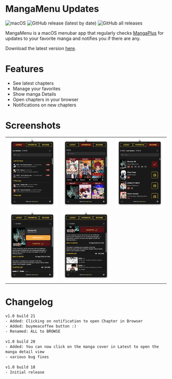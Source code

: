 # MangaMenu Updates

![macOS](https://svgshare.com/i/ZjP.svg)
![GitHub release (latest by date)](https://img.shields.io/github/v/release/tensei/MangaMenu-public)
![GitHub all releases](https://img.shields.io/github/downloads/tensei/MangaMenu-public/total)

MangaMenu is a macOS menubar app that regularly checks [MangaPlus](https://mangaplus.shueisha.co.jp/updates) for updates to your favorite manga and notifies you if there are any.

Download the latest version [here](https://github.com/tensei/MangaMenu-public/releases/latest).

# Features

* See latest chapters
* Manage your favorites
* Show manga Details
* Open chapters in your browser
* Notifications on new chapters

# Screenshots

<table>
    <tr>
        <td>
            <img src="./images/MangaMenu-0.png" alt="Home Screen" />
        </td>
        <td>
            <img src="./images/MangaMenu-1.png" alt="Favorites Screen" />
        </td>
        <td>
            <img src="./images/MangaMenu-2.png" alt="All Screen" />
        </td>
    </tr>
    <tr>
        <td>
            <img src="./images/MangaMenu-3.png" alt="Details Screen" />
        </td>
        <td>
            <img src="./images/MangaMenu-4.png" alt="Details Chapter Screen" />
        </td>
    </tr>
</table>

# Changelog

    v1.0 build 21
    - Added: Clicking on notification to open Chapter in Browser
    - Added: buymeacoffee button :)
    - Renamed: ALL to BROWSE

    v1.0 build 20
    - Added: You can now click on the manga cover in Latest to open the manga detail view
    - various bug fixes

    v1.0 build 18
    - Initial release
